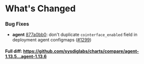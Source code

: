 # What's Changed

### Bug Fixes
- **agent** [877a0bb0](https://github.com/sysdiglabs/charts/commit/877a0bb04a0af18ec4ce3609b52c47e54ae3ba6b): don't duplicate `cointerface_enabled` field in deployment agent configmaps ([#1299](https://github.com/sysdiglabs/charts/issues/1299))
#### Full diff: https://github.com/sysdiglabs/charts/compare/agent-1.13.5...agent-1.13.6
